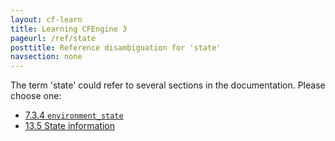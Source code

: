 ```yaml
---
layout: cf-learn
title: Learning CFEngine 3
pageurl: /ref/state
posttitle: Reference disambiguation for 'state'
navsection: none
---
```


The term 'state' could refer to several sections in the documentation. Please choose one:

- [7.3.4 <code>environment_state</code>](https://cfengine.com/manuals/cf3-reference.html#environment_state-in-environments)
- [13.5 State information](https://cfengine.com/manuals/cf3-reference.html#State-information)
